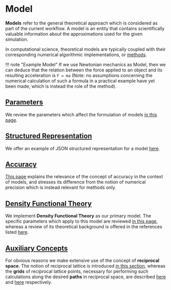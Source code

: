 # Model

**Models** refer to the general theoretical approach which is considered as part of the current workflow. A model is an entity that contains scientifically valuable information about the approximations used for the given simulation.

In computational science, theoretical models are typically coupled with their corresponding numerical algorithmic implementations, or [methods](../methods/overview.md).

!!! note "Example Model"
    If we use Newtonian mechanics as Model, then we can deduce that the relation between the force applied to an object and its resulting acceleration is `F = ma` (Note: no assumptions concerning the numerical calculation of such a formula in a practical example have yet been made, which is instead the role of the method).

## [Parameters](parameters.md)

We review the parameters which affect the formulation of models [in this page](parameters.md).

## [Structured Representation](data.md)

We offer an example of JSON structured representation for a model [here](data.md).

## [Accuracy](accuracy.md)

[This page](accuracy.md) explains the relevance of the concept of accuracy in the context of models, and stresses its difference from the notion of numerical precision which is instead relevant for methods only.

## [Density Functional Theory](dft/parameters.md)

We implement **Density Functional Theory** as our primary model. The specific parameters which apply to this model are reviewed [in this page](dft/parameters.md), whereas a review of its theoretical background is offered in the references listed [here](dft/references.md).

## [Auxiliary Concepts](auxiliary-concepts/reciprocal-space.md)

For obvious reasons we make extensive use of the concept of **reciprocal space**. The notion of reciprocal lattice is introduced [in this section](auxiliary-concepts/reciprocal-space.md), whereas the **grids** of reciprocal lattice points, necessary for performing such calculations along the desired **paths** in reciprocal space, are described [here](auxiliary-concepts/reciprocal-space/sampling.md) and [here](auxiliary-concepts/reciprocal-space/paths.md) respectively.
